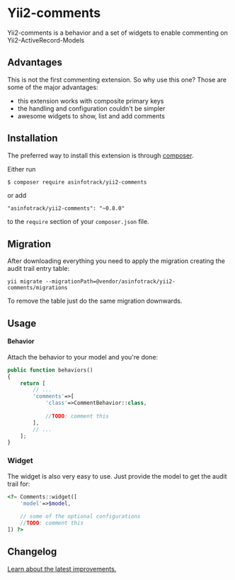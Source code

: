 # Yii2-comments
Yii2-comments is a behavior and a set of widgets to enable commenting on Yii2-ActiveRecord-Models

## Advantages
This is not the first commenting extension. So why use this one? Those are some of the major advantages:

* this extension works with composite primary keys
* the handling and configuration couldn't be simpler
* awesome widgets to show, list and add comments

## Installation
The preferred way to install this extension is through [composer](http://getcomposer.org/download/).

Either run

```bash
$ composer require asinfotrack/yii2-comments
```

or add

```
"asinfotrack/yii2-comments": "~0.8.0"
```

to the `require` section of your `composer.json` file.


## Migration
	
After downloading everything you need to apply the migration creating the audit trail entry table:

	yii migrate --migrationPath=@vendor/asinfotrack/yii2-comments/migrations
	
To remove the table just do the same migration downwards.

## Usage

#### Behavior
Attach the behavior to your model and you're done:

```php
public function behaviors()
{
    return [
    	// ...
    	'comments'=>[
    		'class'=>CommentBehavior::class,
    		
    		//TODO: comment this
    	],
    	// ...
    ];
}
```

### Widget
The widget is also very easy to use. Just provide the model to get the audit trail for:

```php
<?= Comments::widget([
	'model'=>$model,
	
	// some of the optional configurations
	//TODO: comment this
]) ?>
```

## Changelog
[Learn about the latest improvements.](changelog.md)
